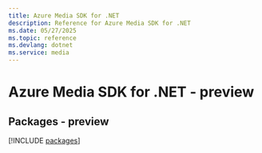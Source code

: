 ```yaml
---
title: Azure Media SDK for .NET
description: Reference for Azure Media SDK for .NET
ms.date: 05/27/2025
ms.topic: reference
ms.devlang: dotnet
ms.service: media
---
```

# Azure Media SDK for .NET - preview
## Packages - preview
[!INCLUDE [packages](media-index.md)]